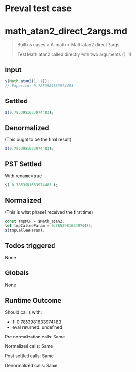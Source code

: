 # Preval test case

# math_atan2_direct_2args.md

> Builtins cases > Ai math > Math atan2 direct 2args
>
> Test Math.atan2 called directly with two arguments (1, 1)

## Input

`````js filename=intro
$(Math.atan2(1, 1));
// Expected: 0.7853981633974483
`````


## Settled


`````js filename=intro
$(0.7853981633974483);
`````


## Denormalized
(This ought to be the final result)

`````js filename=intro
$(0.7853981633974483);
`````


## PST Settled
With rename=true

`````js filename=intro
$( 0.7853981633974483 );
`````


## Normalized
(This is what phase1 received the first time)

`````js filename=intro
const tmpMCF = $Math_atan2;
let tmpCalleeParam = 0.7853981633974483;
$(tmpCalleeParam);
`````


## Todos triggered


None


## Globals


None


## Runtime Outcome


Should call `$` with:
 - 1: 0.7853981633974483
 - eval returned: undefined

Pre normalization calls: Same

Normalized calls: Same

Post settled calls: Same

Denormalized calls: Same
